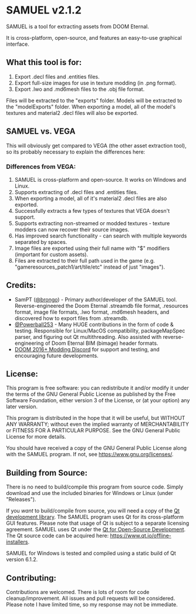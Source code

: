 # SAMUEL v2.1.2

SAMUEL is a tool for extracting assets from DOOM Eternal. 

It is cross-platform, open-source, and features an easy-to-use graphical interface.

## What this tool is for:

1. Export .decl files and .entities files.
2. Export full-size images for use in texture modding (in .png format).
3. Export .lwo and .md6mesh files to the .obj file format.

Files will be extracted to the "exports" folder. Models will be extracted to the "modelExports" folder. When exporting a model, all of the model's textures and material2 .decl files will also be exported.

## SAMUEL vs. VEGA

This will obviously get compared to VEGA (the other asset extraction tool), so its probably necessary to explain the differences here:

### Differences from VEGA:

1. SAMUEL is cross-platform and open-source. It works on Windows and Linux.
2. Supports extracting of .decl files and .entities files.
3. When exporting a model, all of it's material2 .decl files are also exported.
4. Successfully extracts a few types of textures that VEGA doesn't support.
5. Supports extracting non-streamed or modded textures - texture modders can now recover their source images.
6. Has improved search functionality - can search with multiple keywords separated by spaces.
7. Image files are exported using their full name with "$" modifiers (important for custom assets).
8. Files are extracted to their full path used in the game (e.g. "gameresources_patch1/art/tile/etc" instead of just "images").

## Credits:

* SamPT ([@brongo](https://github.com/brongo)) - Primary author/developer of the SAMUEL tool. Reverse-engineered the Doom Eternal .streamdb file format, .resources format, image file formats, .lwo format, .md6mesh headers, and discovered how to export files from .streamdb.
* [@Powerball253](https://github.com/PowerBall253) - Many HUGE contributions in the form of code & testing. Responsible for Linux/MacOS compatibility, packageMapSpec parser, and figuring out Qt multithreading. Also assisted with reverse-engineering of Doom Eternal BIM (bimage) header formats.
* [DOOM 2016+ Modding Discord](https://discord.gg/ymRvQaU) for support and testing, and encouraging future developments.


## License:

This program is free software: you can redistribute it and/or modify it under the terms of the GNU General Public License as published by the Free Software Foundation, either version 3 of the License, or (at your option) any later version.

This program is distributed in the hope that it will be useful, but WITHOUT ANY WARRANTY; without even the implied warranty of MERCHANTABILITY or FITNESS FOR A PARTICULAR PURPOSE. See the GNU General Public License for more details.

You should have received a copy of the GNU General Public License along with the SAMUEL program.  If not, see <https://www.gnu.org/licenses/>.


## Building from Source:

There is no need to build/compile this program from source code. Simply download and use the included binaries for Windows or Linux (under "Releases").

If you *want* to build/compile from source, you will need a copy of the [Qt development library](https://www.qt.io/). The SAMUEL program uses Qt for its cross-platform GUI features. Please note that usage of Qt is subject to a separate licensing agreement. SAMUEL uses Qt under the [Qt for Open-Source Development](https://www.qt.io/download-open-source). The Qt source code can be acquired here: https://www.qt.io/offline-installers.

SAMUEL for Windows is tested and compiled using a static build of Qt version 6.1.2.

## Contributing:

Contributions are welcomed. There is lots of room for code cleanup/improvement. All issues and pull requests will be considered. Please note I have limited time, so my response may not be immediate.

